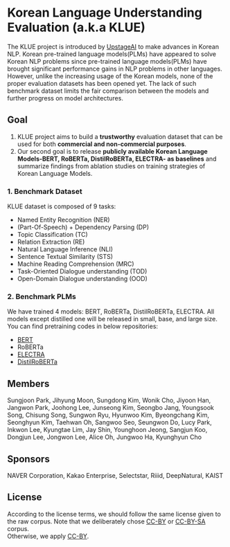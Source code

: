 # Korean Language Understanding Evaluation (a.k.a KLUE) 

The KLUE project is introduced by [UpstageAI](https://www.upstage.ai/) to make advances in Korean NLP. Korean pre-trained language models(PLMs) have appeared to solve Korean NLP problems since pre-trained language models(PLMs) have brought significant performance gains in NLP problems in other languages. However, unlike the increasing usage of the Korean models, none of the proper evaluation datasets has been opened yet. The lack of such benchmark dataset limits the fair comparison between the models and further progress on model architectures.

## Goal
1. KLUE project aims to build a **trustworthy** evaluation dataset that can be used for both **commercial and non-commercial purposes**. 
2. Our second goal is to release **publicly available Korean Language Models-BERT, RoBERTa, DistilRoBERTa, ELECTRA- as baselines** and summarize findings from ablation studies on training strategies of Korean Language Models.

### 1. Benchmark Dataset
KLUE dataset is composed of 9 tasks:
- Named Entity Recognition (NER)
- (Part-Of-Speech) + Dependency Parsing (DP)
- Topic Classification (TC)
- Relation Extraction (RE)
- Natural Language Inference (NLI)
- Sentence Textual Similarity (STS)
- Machine Reading Comprehension (MRC)
- Task-Oriented Dialogue understanding (TOD)
- Open-Domain Dialogue understanding (OOD)


### 2. Benchmark PLMs
We have trained 4 models: BERT, RoBERTa, DistilRoBERTa, ELECTRA. All models except distilled one will be released in small, base, and large size. <br>
You can find pretraining codes in below repositories:
- [BERT](https://github.com/Korean-Benchmark/KLUE-BERT)
- RoBERTa
- [ELECTRA](https://github.com/Korean-Benchmark/KLUE-ELECTRA)
- [DistilRoBERTa](https://github.com/Korean-Benchmark/KLUE-DistilBERT)


## Members
Sungjoon Park, Jihyung Moon, Sungdong Kim, Wonik Cho, Jiyoon Han, Jangwon Park, Joohong Lee, Junseong Kim, Seongbo Jang, Youngsook Song, Chisung Song, Sungwon Ryu, Hyunwoo Kim, Byeongchang Kim, Seonghyun Kim, Taehwan Oh, Sangwoo Seo, Seungwon Do, Lucy Park, Inkwon Lee, Kyungtae Lim, Jay Shin, Younghoon Jeong, Sangjun Koo, Dongjun Lee, Jongwon Lee, Alice Oh, Jungwoo Ha, Kyunghyun Cho


## Sponsors
NAVER Corporation, Kakao Enterprise, Selectstar, Riiid, DeepNatural, KAIST

## License

According to the license terms, we should follow the same license given to the raw corpus. Note that we deliberately chose [CC-BY](https://creativecommons.org/licenses/by/4.0/) or [CC-BY-SA](https://creativecommons.org/licenses/by-sa/4.0/) corpus. <br>
Otherwise, we apply [CC-BY](https://creativecommons.org/licenses/by/4.0/). 
